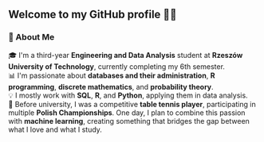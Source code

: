 ## Welcome to my GitHub profile 👨‍💻

### 👋 About Me

🎓 I'm a third-year **Engineering and Data Analysis** student at **Rzeszów University of Technology**, currently completing my 6th semester.  
📊 I'm passionate about **databases and their administration**, **R programming**, **discrete mathematics**, and **probability theory**.  
💡 I mostly work with **SQL**, **R**, and **Python**, applying them in data analysis.  
🏓 Before university, I was a competitive **table tennis player**, participating in multiple **Polish Championships**. One day, I plan to combine this passion with **machine learning**, creating something that bridges the gap between what I love and what I study.  
